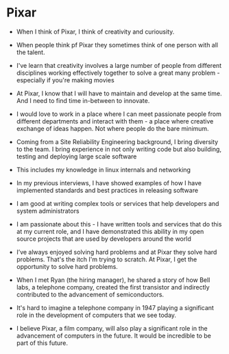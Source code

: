 # Pixar

- When I think of Pixar, I think of creativity and curiousity. 
- When people think pf Pixar they sometimes think of one person with all the talent. 
- I've learn that creativity involves a large number of people from different disciplines working effectively together to solve a great many problem - especially if you're making movies
- At Pixar, I know that I  will have to maintain and develop at the same time. And I need to find time in-between to innovate.
- I would love to work in a place where I can meet passionate people from different departments and interact with them - a place where creative exchange of ideas happen. Not where people do the bare minimum.

- Coming from a Site Reliability Engineering background, I bring diversity to the team. I bring experience in not only writing code but also building, testing and deploying large scale software
- This includes my knowledge in linux internals and networking
- In my previous interviews, I have showed examples of how I have implemented standards and best practices in releasing software
- I am good at writing complex tools or services that help developers and system administrators
- I am passionate about this - I have written tools and services that do this at my current role, and I have demonstrated this ability in my open source projects that are used by developers around the world
- I’ve always enjoyed solving hard problems and at Pixar they solve hard problems. That's the itch I'm trying to scratch. At Pixar, I get the opportunity to solve hard problems.


- When I met Ryan (the hiring manager), he shared a story of how Bell labs, a telephone company, created the first transistor and indirectly contributed to the advancement of semiconductors. 
- It's hard to imagine a telephone company in 1947 playing a significant role in the development of computers that we see today. 
- I believe Pixar, a film company, will also play a significant role in the advancement of computers in the future. It would be incredible to be part of this future. 


